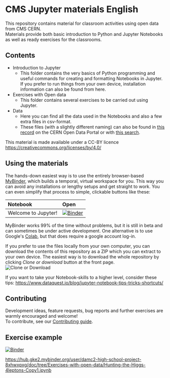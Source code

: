 # CMS Jupyter materials English
This repository contains material for classroom activities using open data from CMS CERN. <br>
Materials provide both basic introduction to Python and Jupyter Notebooks as well as ready exercises for the classrooms.

## Contents
- Introduction to Jupyter <br>
  - This folder contains the very basics of Python programming and useful commands for creating and formatting Notebooks in Jupyter. If you prefer to run things from your own device, installation information can also be found from here.
- Exercises with Open data
  - This folder contains several exercises to be carried out using Jupyter.
- Data
  - Here you can find all the data used in the Notebooks and also a few extra files in csv-format.
  - These files (with a slightly different naming) can also be found in [this record](http://opendata.web.cern.ch/record/545) on the CERN Open Data Portal or with [this search](http://opendata.web.cern.ch/search?page=1&size=20&q=&subtype=Derived&type=Dataset&experiment=CMS&file_type=csv).

This material is made available under a CC-BY licence https://creativecommons.org/licenses/by/4.0/

## Using the materials
The hands-down easiest way is to use the entirely browser-based [MyBinder](https://mybinder.org), which builds a temporal, virtual workspace for you. This way you can avoid any installations or lengthy setups and get straight to work. You can even simplify that process to simple, clickable buttons like these:

|Notebook|Open|
|:--|:--|
|Welcome to Jupyter!|[![Binder](https://mybinder.org/badge.svg)](https://beta.mybinder.org/v2/gh/cms-opendata-education/cms-jupyter-materials-english/master?filepath=Introduction-to-jupyter/Welcome-to-Jupyter-Notebooks-intro.ipynb)|

MyBinder works 99% of the time without problems, but it is still in beta and can sometimes be under active development. One alternative is to use Google's [Colab](https://colab.research.google.com), but that does require a google account log-in.

If you prefer to use the files locally from your own computer, you can download the contents of this repository as a ZIP which you can extract to your own device. The easiest way is to download the whole repository by clicking *Clone or download* button at the front page. <br>
![Clone or Download](https://github.com/cms-opendata-education/cms-opendata-education/blob/master/download.png)

If you want to take your Notebook-skills to a higher level, consider these tips: https://www.dataquest.io/blog/jupyter-notebook-tips-tricks-shortcuts/

## Contributing
Development ideas, feature requests, bug reports and further exercises are warmly encouraged and welcome! <br>
To contribute, see our [Contributing guide](https://github.com/cms-opendata-education/cms-opendata-education/blob/master/Contributing.rst).


## Exercise example

[![Binder](https://mybinder.org/badge_logo.svg)](https://mybinder.org/v2/gh/Damc2/cms-jupyter-materials-english/master?filepath=Exercises-with-open-data%2FBasics%2FCalculate-invariant-mass.ipynb)


https://hub.gke2.mybinder.org/user/damc2-high-school-project-8xhwxpxg/doc/tree/Exercises-with-open-data/Hunting-the-Higgs-4leptons-Copy1.ipynb
